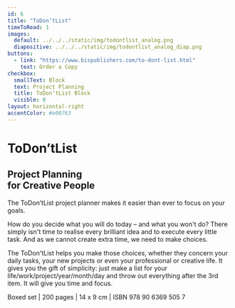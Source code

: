 ```yaml
---
id: 6
title: "ToDon’tList"
timeToRead: 1
images:
  default: ../../../static/img/todontlist_analog.png
  diapositive: ../../../static/img/todontlist_analog_diap.png
buttons:
  - link: "https://www.bispublishers.com/to-dont-list.html"
    text: Order a Copy
checkbox:
  smallText: Block
  text: Project Planning
  title: ToDon’tList Block
  visible: 0
layout: horizontal-right
accentColor: #e00763
---
```


# To&#8203;Don’t&#8203;List

## Project Planning<br/>for Creative People

The ToDon’tList project planner makes it easier than ever to focus on your goals.

How do you decide what you will do today – and what you won't do? There simply isn't time to realise every brilliant idea and to execute every little task. And as we cannot create extra time, we need to make choices.

The ToDon'tList helps you make those choices, whether they concern your daily tasks, your new projects or even your professional or creative life. It gives you the gift of simplicity: just make a list for your life/work/project/year/month/day and throw out everything after the 3rd item. It will give you time and focus.

Boxed set | 200 pages | 14 x 9 cm | ISBN 978 90 6369 505 7
